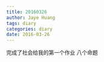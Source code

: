 ```yaml
---
title: 20160326
author: Jaye Huang
tags: diary
categories: diary
date: 2016-03-26
---
```


完成了社会给我的第一个作业
八个命题

